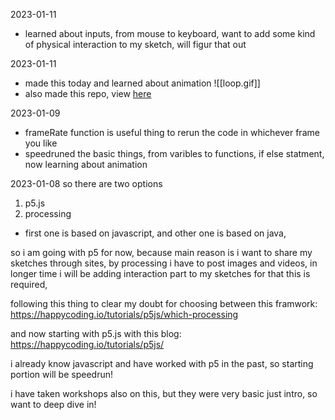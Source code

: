 2023-01-11
- learned about inputs, from mouse to keyboard, want to add some kind of physical interaction to my sketch, will figur that out

2023-01-11
- made this today and learned about animation
![[loop.gif]]
- also made this repo, view [here](https://github.com/KMJ-007/sketches)

2023-01-09
- frameRate function is useful thing to rerun the code in whichever frame you like
- speedruned the basic things, from varibles to functions, if else statment, now learning about animation

2023-01-08
so there are two options
1. p5.js
2. processing
- first one is based on javascript, and other one is based on java, 

so i am going with p5 for now, because main reason is i want to share my sketches through sites, by processing i have to post images and videos, in longer time i will be adding interaction part to my sketches for that this is required,

following this thing to clear my doubt for choosing between this framwork:
https://happycoding.io/tutorials/p5js/which-processing

and now starting with p5.js with this blog:
https://happycoding.io/tutorials/p5js/

i already know javascript and have worked with p5 in the past, so starting portion will be speedrun!

i have taken workshops also on this, but they were very basic just intro, so want to deep dive in!